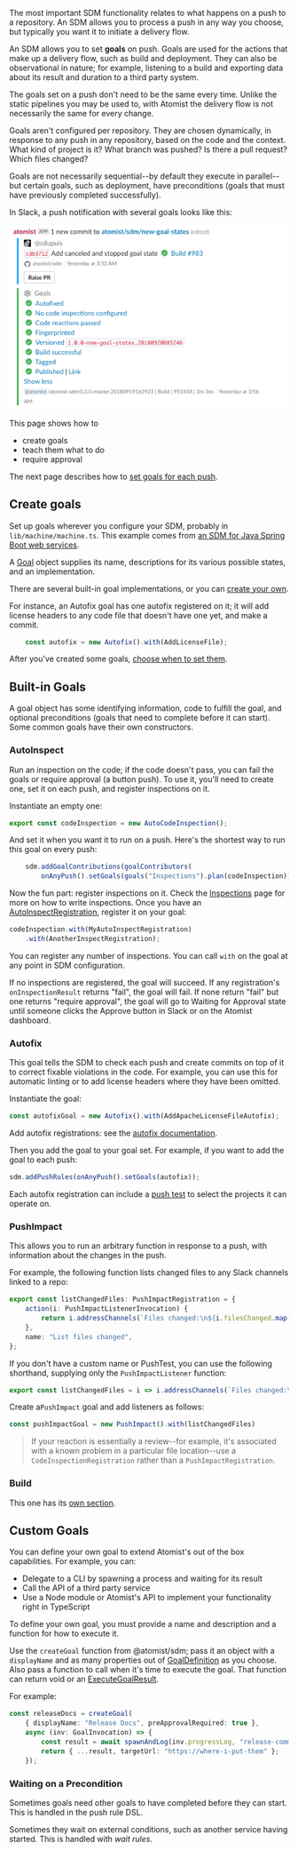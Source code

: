 The most important SDM functionality relates to what
happens on a push to a repository. An SDM allows you to process a push
in any way you choose, but typically you want it to initiate a
delivery flow.

An SDM allows you to set **goals** on push. Goals are used for the
actions that make up a delivery flow, such as build and
deployment. They can also be observational in nature; for example,
listening to a build and exporting data about its result and duration
to a third party system.

The goals set on a push don't need to be the same every time. Unlike
the static pipelines you may be used to, with Atomist the delivery flow is not necessarily the same
for every change.

Goals aren't configured per repository. They are chosen dynamically, in response to any
push in any repository, based on the code and the context. What kind of project is it?
What branch was pushed? Is there a pull request? Which files changed?

Goals are not necessarily sequential--by default they execute
in parallel--but certain goals, such as deployment, have preconditions
(goals that must have previously completed successfully).

In Slack, a push notification with several goals looks like this:

![Push Notification With Goals](img/push-notification-with-goals.png)

This page shows how to

*  create goals
*  teach them what to do
*  require approval

The next page describes how to [set goals for each push][setting-goals].

[setting-goals]: set-goals.md (Setting Goals in an SDM)

## Create goals

Set up goals wherever you configure your SDM, probably in `lib/machine/machine.ts`. This example comes
from [an SDM for Java Spring Boot web services](https://github.com/atomist-seeds/spring-sdm/blob/master/lib/machine/machine.ts).

A [Goal][goal-apidoc] object supplies its name, descriptions for its various possible states, and an implementation.

[goal-apidoc]: https://atomist.github.io/sdm/classes/_lib_api_goal_goal_.goal.html "API docs for Goal"

There are several built-in goal implementations, or you can [create your own](#custom-goals). 

For instance, an Autofix goal has one autofix registered on it; it will add license headers to any 
code file that doesn't have one yet, and make a commit.

```typescript
    const autofix = new Autofix().with(AddLicenseFile);
```

After you've created some goals, [choose when to set them][setting-goals].

## Built-in Goals

A goal object has some identifying information, code to fulfill the goal, and optional preconditions (goals that need to complete before it can start). Some common goals have their own constructors.

### AutoInspect

Run an inspection on the code; if the code doesn't pass, you can fail the goals or require approval (a button push). To use it, you'll need to create one, set it on each push, and register inspections on it.

Instantiate an empty one:

```typescript
export const codeInspection = new AutoCodeInspection();
```

And set it when you want it to run on a push. Here's the shortest way to run this goal on every push:

```typescript
    sdm.addGoalContributions(goalContributors(
        onAnyPush().setGoals(goals("Inspections").plan(codeInspection))))
```

Now the fun part: register inspections on it. Check the [Inspections][inspection] page for more on how to write inspections.
Once you have an [AutoInspectRegistration][AutoInspectRegistration], register it on your goal:

```typescript
codeInspection.with(MyAutoInspectRegistration)
    .with(AnotherInspectRegistration);
```

You can register any number of inspections. You can call `with` on the goal at any point in SDM configuration.

If no inspections are registered, the goal will succeed. If any registration's `onInspectionResult` returns "fail", the goal will fail. If none return "fail" but one returns "require approval", the goal will go to Waiting for Approval state until someone clicks the Approve button in Slack or on the Atomist dashboard. 

[AutoInspectRegistration]: https://atomist.github.io/sdm/interfaces/_lib_api_registration_autoinspectregistration_.autoinspectregistration.html (AutoInspectRegistration API Doc)
[inspection]: inspect.md (Automatic Code Inspections)

### Autofix

This goal tells the SDM to check each push and create commits on top of it to correct fixable
violations in the code. For example, you can use this for automatic linting or to add license headers
where they have been omitted.

 Instantiate the goal:

``` typescript
const autofixGoal = new Autofix().with(AddApacheLicenseFileAutofix);
```

Add autofix registrations: see the [autofix documentation](autofix.md).

Then you add the goal to your goal set. For example, if you want to add the goal to each push:

``` typescript
sdm.addPushRules(onAnyPush().setGoals(autofix));
```

Each autofix registration can include a [push test](push-test.md) to select the projects it
can operate on.

### PushImpact

This allows you to run an arbitrary function in response to a push, with information
about the changes in the push.

For example, the following function lists changed files to any
Slack channels linked to a repo:

```typescript
export const listChangedFiles: PushImpactRegistration = {
    action(i: PushImpactListenerInvocation) {
        return i.addressChannels(`Files changed:\n${i.filesChanged.map(n => "- `" + n + "`").join("\n")}`);
    },
    name: "List files changed",
};
```

If you don't have a custom name or PushTest, you can use the following shorthand, supplying only the
`PushImpactListener` function:


```typescript
export const listChangedFiles = i => i.addressChannels(`Files changed:\n${i.filesChanged.map(n => "- `" + n + "`").join("\n")}`);

```

Create a`PushImpact` goal and add listeners as follows:

```typescript
const pushImpactGoal = new PushImpact().with(listChangedFiles)
```

> If your reaction is essentially a review--for example, it's associated
> with a known problem in a particular file location--use a
> `CodeInspectionRegistration` rather than a `PushImpactRegistration`.

### Build

This one has its [own section](build.md).

## Custom Goals

You can define your own goal to extend Atomist's out of the box capabilities. For example, you can:

- Delegate to a CLI by spawning a process and waiting for its result
- Call the API of a third party service
- Use a Node module or Atomist's API to implement your functionality right in TypeScript

To define your own goal, you must provide a name and description and a function for how to execute it.

Use the `createGoal` function from @atomist/sdm; pass it an object with a `displayName` and as many properties out of [GoalDefinition][goaldef-apidoc] as you choose.
Also pass a function to call when it's time to execute the goal. That function can return void or an [ExecuteGoalResult][egr-apidoc].

For example:

```typescript
const releaseDocs = createGoal(
    { displayName: "Release Docs", preApprovalRequired: true }, 
    async (inv: GoalInvocation) => {
        const result = await spawnAndLog(inv.progressLog, "release-command");
        return { ...result, targetUrl: "https://where-i-put-them" };
    });
```

[goaldef-apidoc]: https://atomist.github.io/sdm/interfaces/_lib_api_goal_goal_.goaldefinition.html (GoalDefinition API Doc)
[egr-apidoc]: https://atomist.github.io/sdm/interfaces/_lib_api_goal_executegoalresult_.executegoalresult.html (ExecuteGoalResult API Doc)

### Waiting on a Precondition

Sometimes goals need other goals to have completed before they can start. This is handled in the push rule DSL.

Sometimes they wait on external conditions, such as another service having started. This is handled with *wait rules*.

